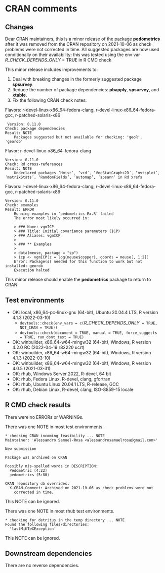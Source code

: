 # CRAN comments

## Changes

Dear CRAN maintainers, this is a minor release of the package __pedometrics__ after it was removed from the CRAN repository on 2021-10-06 as check problems were not corrected in time. All suggested packages are now used conditionally on their availability: this was tested using the env var _R_CHECK_DEPENDS_ONLY_ = TRUE in R CMD check.

This minor release includes improvements to:

1. Deal with breaking changes in the formerly suggested package __spsurvey__.
1. Reduce the number of package dependencies: __pbapply__, __spsurvey__, and __xtable__.
1. Fix the following CRAN check notes:

Flavors: r-devel-linux-x86_64-fedora-clang, r-devel-linux-x86_64-fedora-gcc, r-patched-solaris-x86

```
 Version: 0.11.0
Check: package dependencies
Result: NOTE
    Packages suggested but not available for checking: 'geoR', 'georob'
```

Flavor: r-devel-linux-x86_64-fedora-clang

```
Version: 0.11.0
Check: Rd cross-references
Result: NOTE
    Undeclared packages ‘Hmisc’, ‘vcd’, ‘VecStatGraphs2D’, ‘mvtsplot’, ‘matrixStats’, ‘RandomFields’, ‘automap’, ‘spsann’ in Rd xrefs
```

Flavors: r-devel-linux-x86_64-fedora-clang, r-devel-linux-x86_64-fedora-gcc, r-patched-solaris-x86

```
Version: 0.11.0
Check: examples
Result: ERROR
    Running examples in ‘pedometrics-Ex.R’ failed
    The error most likely occurred in:
    
    > ### Name: vgmICP
    > ### Title: Initial covariance parameters (ICP)
    > ### Aliases: vgmICP
    >
    > ### ** Examples
    >
    > data(meuse, package = "sp")
    > icp <- vgmICP(z = log(meuse$copper), coords = meuse[, 1:2])
    Error: Package(s) needed for this function to work but not installed: georob
    Execution halted
```

This minor release should enable the __pedometrics__ package to return to CRAN.

## Test environments

* OK: local, x86_64-pc-linux-gnu (64-bit), Ubuntu 20.04.4 LTS, R version 4.1.3 (2022-03-10)
  * `devtools::check(env_vars = c(`_R_CHECK_DEPENDS_ONLY_` = TRUE, NOT_CRAN = TRUE))`
  * `devtools::check(document = TRUE, manual = TRUE, force_suggests = TRUE, run_dont_test = TRUE)`
* OK: winbuilder, x86_64-w64-mingw32 (64-bit), Windows, R version 4.2.0 RC (2022-04-19 r82220 ucrt)
* OK: winbuilder, x86_64-w64-mingw32 (64-bit), Windows, R version 4.1.3 (2022-03-10)
* OK: winbuilder, x86_64-w64-mingw32 (64-bit), Windows, R version 4.0.5 (2021-03-31)
* OK: rhub, Windows Server 2022, R-devel, 64 bit
* OK: rhub, Fedora Linux, R-devel, clang, gfortran
* OK: rhub, Ubuntu Linux 20.04.1 LTS, R-release, GCC
* OK: rhub, Debian Linux, R-devel, clang, ISO-8859-15 locale

## R CMD check results

There were no ERRORs or WARNINGs.

There was one NOTE in most test environments.

```
* checking CRAN incoming feasibility ... NOTE
Maintainer: 'Alessandro Samuel-Rosa <alessandrosamuelrosa@gmail.com>'

New submission

Package was archived on CRAN

Possibly mis-spelled words in DESCRIPTION:
  Pedometric (4:22)
  pedometrics (5:80)

CRAN repository db overrides:
  X-CRAN-Comment: Archived on 2021-10-06 as check problems were not
    corrected in time.
```

This NOTE can be ignored.

There was one NOTE in most rhub test environments.

```
* checking for detritus in the temp directory ... NOTE
Found the following files/directories:
  'lastMiKTeXException'
```

This NOTE can be ignored.

## Downstream dependencies

There are no reverse dependencies.

